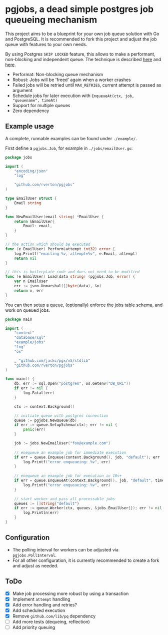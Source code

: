 # pgjobs, a dead simple postgres job queueing mechanism

This project aims to be a blueprint for your own job queue solution with Go and
PostgreSQL. It is recommended to fork this project and adjust the job queue with
features to your own needs.

By using Postgres `SKIP LOCKED` feature, this allows to make a performant,
non-blocking and independent queue. The technique is described
[here](https://robinverton.de/blog/queueing-with-postgresql-and-go) and [here](https://www.crunchydata.com/blog/message-queuing-using-native-postgresql).

* Performat: Non-blocking queue mechanism
* Robust: Jobs will be 'freed' again when a worker crashes
* Failed jobs will be retried until `MAX_RETRIES`, current attempt is passed as argument
* Schedule jobs for later execution with `EnqueueAt(ctx, job, "queuename", timeAt)`
* Support for multiple queues
* Zero dependency

## Example usage

A complete, runnable examples can be found under `./example/`.

First define a `pgjobs.Job`, for example in `./jobs/emailUser.go`:

```go
package jobs

import (
	"encoding/json"
	"log"

	"github.com/rverton/pgjobs"
)

type EmailUser struct {
	Email string
}

func NewEmailUser(email string) *EmailUser {
	return &EmailUser{
		Email: email,
	}
}

// the action which should be executed
func (e EmailUser) Perform(attempt int32) error {
	log.Printf("emailing %v, attempt=%v", e.Email, attempt)
	return nil
}

// this is boilerplate code and does not need to be modified
func (e EmailUser) Load(data string) (pgjobs.Job, error) {
	var n EmailUser
	err := json.Unmarshal([]byte(data), &n)
	return n, err
}
```

You can then setup a queue, (optionally) enforce the jobs table schema, and work on queued jobs.

```go
package main

import (
	"context"
	"database/sql"
	"example/jobs"
	"log"
	"os"

	_ "github.com/jackc/pgx/v5/stdlib"
	"github.com/rverton/pgjobs"
)

func main() {
	db, err := sql.Open("postgres", os.Getenv("DB_URL"))
	if err != nil {
		log.Fatal(err)
	}

	ctx := context.Background()

	// initiate queue with postgres connection
	queue := pgjobs.NewQueue(db)
	if err := queue.SetupSchema(ctx); err != nil {
		panic(err)
	}

	job := jobs.NewEmailUser("foo@example.com")
    
	// enequeue an example job for immediate execution
	if err = queue.Enqueue(context.Background(), job, "default"); err != nil {
		log.Printf("error enqueueing: %v", err)
	}
    
	// enequeue an example job for execution in 10s+
	if err = queue.EnqueueAt(context.Background(), job, "default", time.Now().Add(10*time.Second)); err != nil {
		log.Printf("error enqueueing: %v", err)
	}

	// start worker and pass all processable jobs
	queues := []string{"default"}
	if err := queue.Worker(ctx, queues, &jobs.EmailUser{}); err != nil {
		log.Println(err)
	}
}
```

## Configuration

* The polling interval for workers can be adjusted via `pgjobs.PollInterval`.
* For all other configuration, it is currently recommended to create a fork and adjust as needed.

## ToDo

* [X] Make job processing more robust by using a transaction
* [X] Implement `attempt` handling
* [X] Add error handling and retries?
* [X] Add scheduled execution
* [X] Remove `github.com/lib/pq` dependency
* [ ] Add more tests (dequeing, reflection)
* [ ] Add priority queuing
